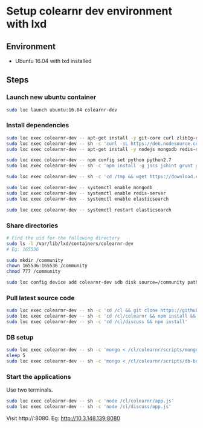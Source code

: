 # Setup colearnr dev environment with lxd

## Environment
- Ubuntu 16.04 with lxd installed

## Steps
### Launch new ubuntu container
```bash
sudo lxc launch ubuntu:16.04 colearnr-dev
```

### Install dependencies
```bash
sudo lxc exec colearnr-dev -- apt-get install -y git-core curl zlib1g-dev build-essential libssl-dev libreadline-dev libyaml-dev libsqlite3-dev sqlite3 libxml2-dev libxslt1-dev libcurl4-openssl-dev python-software-properties libgdbm-dev libncurses5-dev automake libtool bison libffi-dev
sudo lxc exec colearnr-dev -- sh -c 'curl -sL https://deb.nodesource.com/setup_6.x | sudo -E bash -'
sudo lxc exec colearnr-dev -- apt-get install -y nodejs mongodb redis-server libreoffice python2.7 ruby2.3 ruby-compass

sudo lxc exec colearnr-dev -- npm config set python python2.7
sudo lxc exec colearnr-dev -- sh -c 'npm install -g jscs jshint grunt grunt-cli gulp gulp-cli bower nodemon standard standard-format'

sudo lxc exec colearnr-dev -- sh -c 'cd /tmp && wget https://download.elastic.co/elasticsearch/elasticsearch/elasticsearch-1.7.3.deb && dpkg -i elasticsearch-1.7.3.deb'

sudo lxc exec colearnr-dev -- systemctl enable mongodb
sudo lxc exec colearnr-dev -- systemctl enable redis-server
sudo lxc exec colearnr-dev -- systemctl enable elasticsearch

sudo lxc exec colearnr-dev -- systemctl restart elasticsearch
```

### Share directories
```bash
# Find the uid for the following directory
sudo ls -l /var/lib/lxd/containers/colearnr-dev
# Eg: 165536

sudo mkdir /community
chown 165536:165536 /community
chmod 777 /community

sudo lxc config device add colearnr-dev sdb disk source=/community path=cl
```

### Pull latest source code
```bash
sudo lxc exec colearnr-dev -- sh -c 'cd /cl && git clone https://github.com/colearnr/colearnr.git && git clone https://github.com/colearnr/discuss.git'
sudo lxc exec colearnr-dev -- sh -c 'cd /cl/colearnr && npm install && gulp css'
sudo lxc exec colearnr-dev -- sh -c 'cd /cl/discuss && npm install'
```

### DB setup
```bash
sudo lxc exec colearnr-dev -- sh -c 'mongo < /cl/colearnr/scripts/mongo-dev-rs.js'
sleep 5
sudo lxc exec colearnr-dev -- sh -c 'mongo < /cl/colearnr/scripts/db-bootstrap.js'
```

### Start the applications

Use two terminals.
```bash
sudo lxc exec colearnr-dev -- sh -c 'node /cl/colearnr/app.js'
sudo lxc exec colearnr-dev -- sh -c 'node /cl/discuss/app.js'
```

Visit http://<lxc ip>:8080.  Eg: http://10.3.148.139:8080
